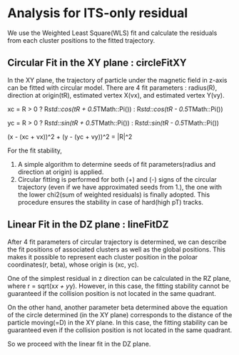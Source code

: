 # Analysis for ITS-only residual

We use the Weighted Least Square(WLS) fit and calculate the residuals from each cluster positions to the fitted trajectory.

## Circular Fit in the XY plane : circleFitXY

In the XY plane, the trajectory of particle under the magnetic field in z-axis can be fitted with circular model.
There are 4 fit parameters : radius(R), direction at origin(tR), estimated vertex X(vx), and estimated vertex Y(vy).

xc = R > 0 ? R*std::cos(tR + 0.5*TMath::Pi()) : R*std::cos(tR - 0.5*TMath::Pi())

yc = R > 0 ? R*std::sin(tR + 0.5*TMath::Pi()) : R*std::sin(tR - 0.5*TMath::Pi())

(x - (xc + vx))^2 + (y - (yc + vy))^2 = |R|^2

For the fit stability, 
1. A simple algorithm to determine seeds of fit parameters(radius and direction at origin) is applied.
2. Circular fitting is performed for both (+) and (-) signs of the circular trajectory (even if we have approximated seeds from 1.), the one with the lower chi2(sum of weighted residuals) is finally adopted. This procedure ensures the stability in case of hard(high pT) tracks. 

## Linear Fit in the DZ plane : lineFitDZ

After 4 fit parameters of circular trajectory is determined, we can describe the fit positions of associated clusters as well as the global positions.
This makes it possible to represent each cluster position in the poloar coordinates(r, beta), whose origin is (xc, yc).

One of the simplest residual in z direction can be calculated in the RZ plane, where r = sqrt(x*x + y*y).
However, in this case, the fitting stability cannot be guaranteed if the collision position is not located in the same quadrant.

On the other hand, another parameter beta determined above the equation of the circle determined (in the XY plane) corresponds to the distance of the particle moving(=D) in the XY plane.
In this case, the fitting stability can be guaranteed even if the collision position is not located in the same quadrant.

So we proceed with the linear fit in the DZ plane.
